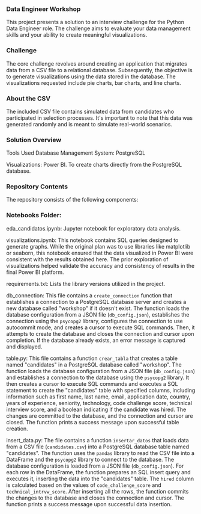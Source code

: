 ### Data Engineer Workshop
This project presents a solution to an interview challenge for the Python Data Engineer role. The challenge aims to evaluate your data management skills and your ability to create meaningful visualizations.

### Challenge
The core challenge revolves around creating an application that migrates data from a CSV file to a relational database. Subsequently, the objective is to generate visualizations using the data stored in the database. The visualizations requested include pie charts, bar charts, and line charts.

### About the CSV
The included CSV file contains simulated data from candidates who participated in selection processes. It's important to note that this data was generated randomly and is meant to simulate real-world scenarios.

### Solution Overview
Tools Used
Database Management System: PostgreSQL 

Visualizations: Power BI. To create charts directly from the PostgreSQL database.

### Repository Contents
The repository consists of the following components:

### Notebooks Folder:

eda_candidatos.ipynb: Jupyter notebook for exploratory data analysis.

visualizations.ipynb: This notebook contains SQL queries designed to generate graphs. While the original plan was to use libraries like matplotlib or seaborn, this notebook ensured that the data visualized in Power BI were consistent with the results obtained here. The prior exploration of visualizations helped validate the accuracy and consistency of results in the final Power BI platform.

requirements.txt: Lists the library versions utilized in the project.

db_connection: This file contains a `create_connection` function that establishes a connection to a PostgreSQL database server and creates a new database called "workshop" if it doesn't exist. The function loads the database configuration from a JSON file (`db_config.json`), establishes the connection using the `psycopg2` library, configures the connection to use autocommit mode, and creates a cursor to execute SQL commands. Then, it attempts to create the database and closes the connection and cursor upon completion. If the database already exists, an error message is captured and displayed.

table.py: This file contains a function `crear_tabla` that creates a table named "candidates" in a PostgreSQL database called "workshop". The function loads the database configuration from a JSON file (`db_config.json`) and establishes a connection to the database using the `psycopg2` library. It then creates a cursor to execute SQL commands and executes a SQL statement to create the "candidates" table with specified columns, including information such as first name, last name, email, application date, country, years of experience, seniority, technology, code challenge score, technical interview score, and a boolean indicating if the candidate was hired. The changes are committed to the database, and the connection and cursor are closed. The function prints a success message upon successful table creation.

insert_data.py: The file contains a function `insertar_datos` that loads data from a CSV file (`candidates.csv`) into a PostgreSQL database table named "candidates". The function uses the `pandas` library to read the CSV file into a DataFrame and the `psycopg2` library to connect to the database. The database configuration is loaded from a JSON file (`db_config.json`). For each row in the DataFrame, the function prepares an SQL insert query and executes it, inserting the data into the "candidates" table. The `hired` column is calculated based on the values of `code_challenge_score` and `technical_intrvw_score`. After inserting all the rows, the function commits the changes to the database and closes the connection and cursor. The function prints a success message upon successful data insertion.
